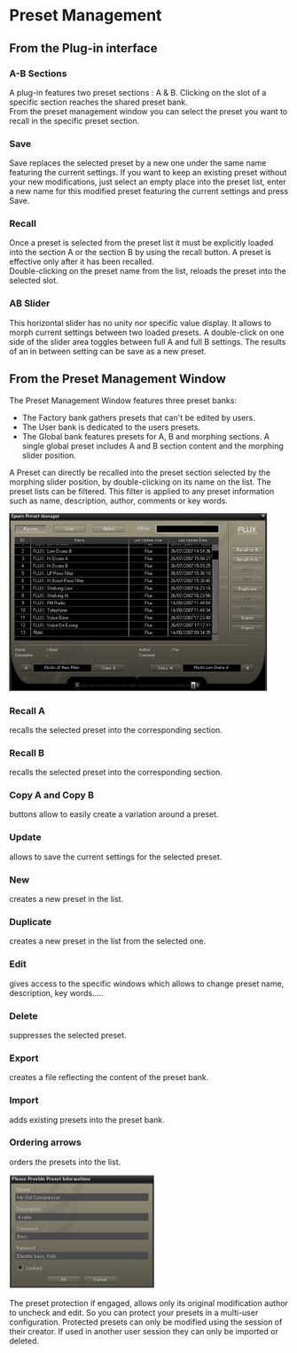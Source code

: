 # Preset Management

## From the Plug-in interface

### A-B Sections

A plug-in features two preset sections : A & B. Clicking on the slot of a specific section reaches the shared preset bank.  
From the preset management window you can select the preset you want to recall in the specific preset section.

### Save
Save replaces the selected preset by a new one under the same name featuring the current settings. If you want to
keep an existing preset without your new modifications, just select an empty place into the preset list, enter a new
name for this modified preset featuring the current settings and press Save.

### Recall
Once a preset is selected from the preset list it must be explicitly loaded into the section A or the section B by using
the recall button. A preset is effective only after it has been recalled.  
Double-clicking on the preset name from the list, reloads the preset into the selected slot.

### AB Slider
This horizontal slider has no unity nor specific value display. It allows to morph current settings between two loaded
presets. A double-click on one side of the slider area toggles between full A and full B settings. The results of an in
between setting can be save as a new preset.

## From the Preset Management Window

The Preset Management Window features three preset banks:
* The Factory bank gathers presets that can't be edited by users.
* The User bank is dedicated to the users presets.
* The Global bank features presets for A, B and morphing sections. A single global preset includes A and B section
content and the morphing slider position.

A Preset can directly be recalled into the preset section selected by the morphing slider position, by double-clicking
on its name on the list. The preset lists can be filtered. This filter is applied to any preset information such as name,
description, author, comments or key words.

![](include/verb_11.png)

### Recall A
recalls the selected preset into the corresponding section.

### Recall B
recalls the selected preset into the corresponding section.

### Copy A and Copy B
buttons  allow  to  easily  create  a variation around a preset.

### Update
allows to save the current settings for the selected preset.

### New
creates a new preset in the list.

### Duplicate
creates a new preset in the list from the selected one.

### Edit
gives access to the specific windows which allows to change preset name, description, key words.....

### Delete
suppresses the selected preset.

### Export
creates a file reflecting the content of the preset bank.

### Import
adds existing presets into the preset bank.

### Ordering arrows
orders the presets into the list.

![](include/verb_12.png)

The preset protection if engaged, allows only its original modification author to uncheck and edit. So you can protect your 
presets in a multi-user configuration. Protected presets can only be modified using the session of their creator. If used in 
another user session they can only be imported or deleted.
